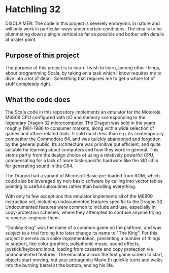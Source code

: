 # Hatchling 32

DISCLAIMER: The code in this project is severely embryonic in nature and will only 
work in particular ways under certain conditions. The idea is to be plummeting down a single 
vertical as far as possible and bother with details at a later point.

## Purpose of this project

The purpose of this project is to learn. I wish to learn, among other things, about programming Scala, by taking on a task which I know requires me to dive into a lot of detail. Something that requires me to get a whole lot of stuff completely right.

## What the code does

The Scala code in this repository implements an emulator for the Motorola M6809 CPU configured with I/O and memory corresponding to the legendary Dragon 32 microcomputer. The Dragon was sold in the years roughly 1981-1986 to consumer markets, along with a wide selection of games and office-related tools. It sold much less than e.g. its contemporary competitor the Commodore 64, and was quickly abandoned and forgotten by the general public. Its architecture was primitive but efficient, and quite suitable for learning about computers and how they work in general. This stems partly from the design choice of using a relatively powerful CPU, compensating for a lack of more task-specific hardware like the SID-chip for generating sound in the C64.

The Dragon had a variant of Microsoft Basic pre-loaded from ROM, which could also be leveraged by non-basic software by calling into vector tables pointing to useful subroutines rather than bundling everything.

With only ta few exceptions this emulator implements all of the M6809 instruction set, including undocumented features specific to the Dragon 32. Undocumented features were common to include and use, especially in copy-protection schemes, where they attempted to confuse anyone trying to reverse-engineer them. 

"Donkey King" was the name of a common game on the platform, and was subject to a trial forcing it to later change its name to "The King". For this project it serves as a spike implementation, presenting a number of things to support, like color graphics, polyphonic music, sound effects, joystick/keyboard input, loading from cassette and copy protection via undocumented features. The emulator allows the first game screen to start, objects start moving, but your protagonist Mario (!) quickly turns and walks into the burning barrel at the bottom, ending his life.
